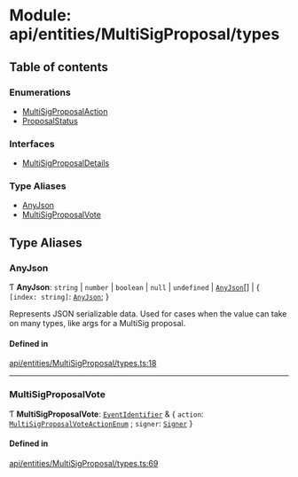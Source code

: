 # Module: api/entities/MultiSigProposal/types

## Table of contents

### Enumerations

- [MultiSigProposalAction](../wiki/api.entities.MultiSigProposal.types.MultiSigProposalAction)
- [ProposalStatus](../wiki/api.entities.MultiSigProposal.types.ProposalStatus)

### Interfaces

- [MultiSigProposalDetails](../wiki/api.entities.MultiSigProposal.types.MultiSigProposalDetails)

### Type Aliases

- [AnyJson](../wiki/api.entities.MultiSigProposal.types#anyjson)
- [MultiSigProposalVote](../wiki/api.entities.MultiSigProposal.types#multisigproposalvote)

## Type Aliases

### AnyJson

Ƭ **AnyJson**: `string` \| `number` \| `boolean` \| ``null`` \| `undefined` \| [`AnyJson`](../wiki/api.entities.MultiSigProposal.types#anyjson)[] \| \{ `[index: string]`: [`AnyJson`](../wiki/api.entities.MultiSigProposal.types#anyjson);  }

Represents JSON serializable data. Used for cases when the value can take on many types, like args for a MultiSig proposal.

#### Defined in

[api/entities/MultiSigProposal/types.ts:18](https://github.com/PolymeshAssociation/polymesh-sdk/blob/8a9e72221/src/api/entities/MultiSigProposal/types.ts#L18)

___

### MultiSigProposalVote

Ƭ **MultiSigProposalVote**: [`EventIdentifier`](../wiki/api.client.types.EventIdentifier) & \{ `action`: [`MultiSigProposalVoteActionEnum`](../wiki/types.MultiSigProposalVoteActionEnum) ; `signer`: [`Signer`](../wiki/api.entities.types#signer)  }

#### Defined in

[api/entities/MultiSigProposal/types.ts:69](https://github.com/PolymeshAssociation/polymesh-sdk/blob/8a9e72221/src/api/entities/MultiSigProposal/types.ts#L69)
